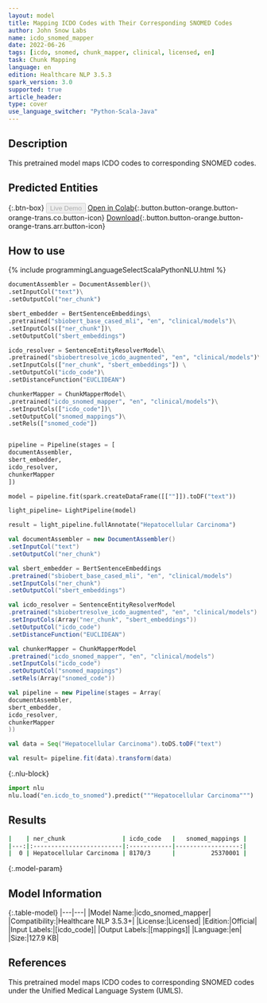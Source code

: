 ```yaml
---
layout: model
title: Mapping ICDO Codes with Their Corresponding SNOMED Codes
author: John Snow Labs
name: icdo_snomed_mapper
date: 2022-06-26
tags: [icdo, snomed, chunk_mapper, clinical, licensed, en]
task: Chunk Mapping
language: en
edition: Healthcare NLP 3.5.3
spark_version: 3.0
supported: true
article_header:
type: cover
use_language_switcher: "Python-Scala-Java"
---
```


## Description

This pretrained model maps ICDO codes to corresponding SNOMED codes.

## Predicted Entities



{:.btn-box}
<button class="button button-orange" disabled>Live Demo</button>
[Open in Colab](https://colab.research.google.com/github/JohnSnowLabs/spark-nlp-workshop/blob/master/tutorials/Certification_Trainings/Healthcare/26.Chunk_Mapping.ipynb){:.button.button-orange.button-orange-trans.co.button-icon}
[Download](https://s3.amazonaws.com/auxdata.johnsnowlabs.com/clinical/models/icdo_snomed_mapper_en_3.5.3_3.0_1656274513770.zip){:.button.button-orange.button-orange-trans.arr.button-icon}

## How to use



<div class="tabs-box" markdown="1">
{% include programmingLanguageSelectScalaPythonNLU.html %}

```python
documentAssembler = DocumentAssembler()\
.setInputCol("text")\
.setOutputCol("ner_chunk")

sbert_embedder = BertSentenceEmbeddings\
.pretrained("sbiobert_base_cased_mli", "en", "clinical/models")\
.setInputCols(["ner_chunk"])\
.setOutputCol("sbert_embeddings")

icdo_resolver = SentenceEntityResolverModel\
.pretrained("sbiobertresolve_icdo_augmented", "en", "clinical/models")\
.setInputCols(["ner_chunk", "sbert_embeddings"]) \
.setOutputCol("icdo_code")\
.setDistanceFunction("EUCLIDEAN")

chunkerMapper = ChunkMapperModel\
.pretrained("icdo_snomed_mapper", "en", "clinical/models")\
.setInputCols(["icdo_code"])\
.setOutputCol("snomed_mappings")\
.setRels(["snomed_code"])


pipeline = Pipeline(stages = [
documentAssembler,
sbert_embedder,
icdo_resolver,
chunkerMapper
])

model = pipeline.fit(spark.createDataFrame([[""]]).toDF("text"))

light_pipeline= LightPipeline(model)

result = light_pipeline.fullAnnotate("Hepatocellular Carcinoma")
```
```scala
val documentAssembler = new DocumentAssembler()
.setInputCol("text")
.setOutputCol("ner_chunk")

val sbert_embedder = BertSentenceEmbeddings
.pretrained("sbiobert_base_cased_mli", "en", "clinical/models")
.setInputCols("ner_chunk")
.setOutputCol("sbert_embeddings")

val icdo_resolver = SentenceEntityResolverModel
.pretrained("sbiobertresolve_icdo_augmented", "en", "clinical/models")
.setInputCols(Array("ner_chunk", "sbert_embeddings"))
.setOutputCol("icdo_code")
.setDistanceFunction("EUCLIDEAN")

val chunkerMapper = ChunkMapperModel
.pretrained("icdo_snomed_mapper", "en", "clinical/models")
.setInputCols("icdo_code")
.setOutputCol("snomed_mappings")
.setRels(Array("snomed_code"))

val pipeline = new Pipeline(stages = Array(
documentAssembler,
sbert_embedder,
icdo_resolver,
chunkerMapper
))

val data = Seq("Hepatocellular Carcinoma").toDS.toDF("text")

val result= pipeline.fit(data).transform(data)
```


{:.nlu-block}
```python
import nlu
nlu.load("en.icdo_to_snomed").predict("""Hepatocellular Carcinoma""")
```

</div>

## Results

```bash
|    | ner_chunk                | icdo_code   |   snomed_mappings |
|---:|:-------------------------|:------------|------------------:|
|  0 | Hepatocellular Carcinoma | 8170/3      |          25370001 |
```

{:.model-param}
## Model Information

{:.table-model}
|---|---|
|Model Name:|icdo_snomed_mapper|
|Compatibility:|Healthcare NLP 3.5.3+|
|License:|Licensed|
|Edition:|Official|
|Input Labels:|[icdo_code]|
|Output Labels:|[mappings]|
|Language:|en|
|Size:|127.9 KB|

## References

This pretrained model maps ICDO codes to corresponding SNOMED codes under the Unified Medical Language System (UMLS).
